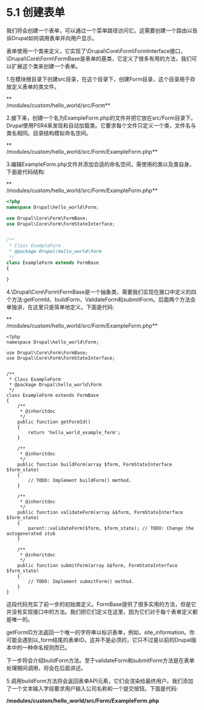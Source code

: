 # 5.1 创建表单

我们将会创建一个表单，可以通过一个菜单路径访问它。这需要创建一个路由以告诉Drupal如何调用表单并向用户显示。

表单使用一个类来定义，它实现了\Drupal\Core\Form\FormInterface接口，\Drupal\Core\Form\FormBase是表单的基类，它定义了很多有用的方法，我们可以扩展这个类来创建一个表单。

1.在模块根目录下创建src目录，在这个目录下，创建Form目录，这个目录用于存放定义表单的类文件。

**  
/modules/custom/hello\_world/src/Form**

2.接下来，创建一个名为ExampleForm.php的文件并把它放在src/Form目录下。Drupal使用PSR4来发现和自动加载类。它要求每个文件只定义一个类，文件名与类名相同。目录结构模拟命名空间。

**  
/modules/custom/hello\_world/src/Form/ExampleForm.php**

3.编辑ExampleForm.php文件并添加合适的命名空间，需使用的类以及类自身。下面是代码结构:

**  
/modules/custom/hello\_world/src/Form/ExampleForm.php**

```php
<?php
namespace Drupal\hello_world\Form;

use Drupal\Core\Form\FormBase;
use Drupal\Core\Form\FormStateInterface;


/**
 * Class ExampleForm
 * @package Drupal\hello_world\Form
 */
class ExampleForm extends FormBase
{

}
```

4.\Drupal\Core\Form\FormBase是一个抽象类，需要我们实现在接口中定义的四个方法:getFormId、buildForm、ValidateForm和submitForm。后面两个方法会单独讲，在这里只是简单地定义。下面是代码:

**  
/modules/custom/hello\_world/src/Form/ExampleForm.php**

```
<?php
namespace Drupal\hello_world\Form;

use Drupal\Core\Form\FormBase;
use Drupal\Core\Form\FormStateInterface;


/**
 * Class ExampleForm
 * @package Drupal\hello_world\Form
 */
class ExampleForm extends FormBase
{
    /**
     * @inheritdoc
     */
    public function getFormId()
    {
        return 'hello_world_example_form';
    }

    /**
     * @inheritdoc
     */
    public function buildForm(array $form, FormStateInterface $form_state)
    {
        // TODO: Implement buildForm() method.
    }

    /**
     * @inheritdoc
     */
    public function validateForm(array &$form, FormStateInterface $form_state)
    {
        parent::validateForm($form, $form_state); // TODO: Change the autogenerated stub
    }

    /**
     * @inheritdoc
     */
    public function submitForm(array &$form, FormStateInterface $form_state)
    {
        // TODO: Implement submitForm() method.
    }
}
```

这段代码充实了前一步的初始类定义。FormBase提供了很多实用的方法，但是它并没有实现接口中的方法。我们把它们定义在这里，因为它们对于每个表单定义都是唯一的。

getFormID方法返回一个唯一的字符串以标识表单，例如，site\_information。你可能会遇到以\_form结尾的表单ID。这并不是必须的，它只不过是以前的Drupal版本中的一种命名规则而已。

下一步将会介绍buildForm方法。至于validateForm和submitForm方法是在表单处理期间调用，将会在后面讲述。

5.调用buildForm方法将会返回表单API元素，它们会渲染给最终用户。我们添加了一个文本输入字段要求用户输入公司名称和一个提交按钮。下面是代码:

**/modules/custom/hello\_world/src/Form/ExampleForm.php**

```

```



